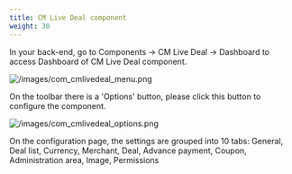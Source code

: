 ```yaml
---
title: CM Live Deal component
weight: 30
---
```

In your back-end, go to Components -> CM Live Deal -> Dashboard to access Dashboard of CM Live Deal component.

![/images/com_cmlivedeal_menu.png](/images/com_cmlivedeal_menu.png)

On the toolbar there is a 'Options' button, please click this button to configure the component.

![/images/com_cmlivedeal_options.png](/images/com_cmlivedeal_options.png)

On the configuration page, the settings are grouped into 10 tabs: General, Deal list, Currency, Merchant, Deal, Advance payment, Coupon, Administration area, Image, Permissions	